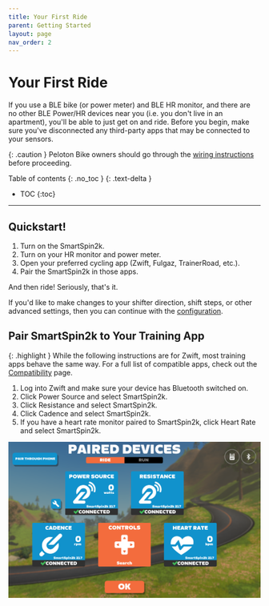 ```yaml
---
title: Your First Ride
parent: Getting Started
layout: page
nav_order: 2
---
```

# Your First Ride

If you use a BLE bike (or power meter) and BLE HR monitor, and there are no other BLE Power/HR devices near you (i.e. you don't live in an apartment), you'll be able to just get on and ride.  Before you begin, make sure you've disconnected any third-party apps that may be connected to your sensors.

{: .caution }
Peloton Bike owners should go through the [wiring instructions](peloton) before proceeding.

Table of contents
{: .no_toc }
{: .text-delta }
- TOC
{:toc}
---

## Quickstart!
1. Turn on the SmartSpin2k. 
2. Turn on your HR monitor and power meter.
3. Open your preferred cycling app (Zwift, Fulgaz, TrainerRoad, etc.).
4. Pair the SmartSpin2k in those apps.

And then ride! Seriously, that's it. 

If you'd like to make changes to your shifter direction, shift steps, or other advanced settings, then you can continue with the [configuration](../documentation/configuration). 

## Pair SmartSpin2k to Your Training App

{: .highlight }
While the following instructions are for Zwift, most training apps behave the same way.  For a full list of compatible apps, check out the [Compatibility](../compatibility) page. 

1. Log into Zwift and make sure your device has Bluetooth switched on.
1. Click Power Source and select SmartSpin2k.
1. Click Resistance and select SmartSpin2k.
1. Click Cadence and select SmartSpin2k.
1. If you have a heart rate monitor paired to SmartSpin2k, click Heart Rate and select SmartSpin2k.

![paired devices](../images/paired_devices.png)